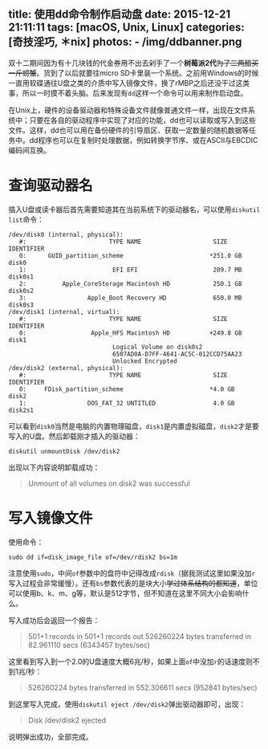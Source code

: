 title: 使用dd命令制作启动盘
date: 2015-12-21 21:11:11
tags: [macOS, Unix, Linux]
categories: [奇技淫巧, ＊nix]
photos: 
	- /img/ddbanner.png
---
双十二期间因为有十几块钱的代金券用不出去剁手了一个**树莓派2代**~~为了二两醋买一斤螃蟹~~。货到了以后就要往micro SD卡里装一个系统。之前用Windows的时候一直用软碟通往U盘之类的介质中写入镜像文件，换了rMBP之后还没干过这类事，所以一时摸不着头脑。后来发现有`dd`这样一个命令可以用来制作启动盘。

在Unix上，硬件的设备驱动器和特殊设备文件就像普通文件一样，出现在文件系统中；只要在各自的驱动程序中实现了对应的功能，dd也可以读取或写入到这些文件。这样，dd也可以用在备份硬件的引导扇区、获取一定数量的随机数据等任务中。dd程序也可以在复制时处理数据，例如转换字节序、或在ASCII与EBCDIC编码间互换。

# 查询驱动器名
插入U盘或读卡器后首先需要知道其在当前系统下的驱动器名，可以使用`diskutil list`命令：

	/dev/disk0 (internal, physical):
	   #:                       TYPE NAME                    SIZE       IDENTIFIER
	   0:      GUID_partition_scheme                        *251.0 GB   disk0
	   1:                        EFI EFI                     209.7 MB   disk0s1
	   2:          Apple_CoreStorage Macintosh HD            250.1 GB   disk0s2
	   3:                 Apple_Boot Recovery HD             650.0 MB   disk0s3
	/dev/disk1 (internal, virtual):
	   #:                       TYPE NAME                    SIZE       IDENTIFIER
	   0:                  Apple_HFS Macintosh HD           +249.8 GB   disk1
                                 Logical Volume on disk0s2
                                 6507AD0A-D7FF-4641-AC5C-012CCD75AA23
                                 Unlocked Encrypted
	/dev/disk2 (external, physical):
	   #:                       TYPE NAME                    SIZE       IDENTIFIER
	   0:     FDisk_partition_scheme                        *4.0 GB     disk2
	   1:                 DOS_FAT_32 UNTITLED                4.0 GB     disk2s1
	   
可以看到`disk0`当然是电脑的内置物理磁盘，`disk1`是内置虚拟磁盘，`disk2`才是要写入的U盘。然后卸载刚才插入的驱动器：

	diskutil unmountDisk /dev/disk2

出现以下内容说明卸载成功：

> Unmount of all volumes on disk2 was successful
	
# 写入镜像文件
使用命令：

	sudo dd if=disk_image_file of=/dev/rdisk2 bs=1m
	
注意使用`sudo`，中间`of`参数中的盘符中记得改成`rdisk`（据我测试这里如果没加`r`写入过程会非常缓慢）。还有`bs`参数代表的是块大小~~学过体系结构的都知道~~，单位可以使用b、k、m、g等，默认是512字节，但不知道在这里不同大小会影响什么。

写入成功后会返回一个报告：

> 501+1 records in
> 501+1 records out
> 526260224 bytes transferred in 82.961110 secs (6343457 bytes/sec)
	
这里看到写入到一个2.0的U盘速度大概6兆/秒，如果上面`of`中没加`r`的话速度则不到1兆/秒：

> 526260224 bytes transferred in 552.306611 secs (952841 bytes/sec)
	
到这里写入完成，使用`diskutil eject /dev/disk2`弹出驱动器即可，出现：

> Disk /dev/disk2 ejected

说明弹出成功，全部完成。